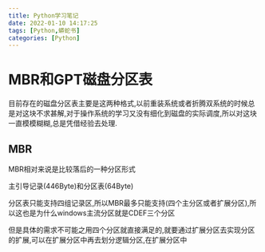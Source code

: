 ```yaml
---
title: Python学习笔记
date: 2022-01-10 14:17:25
tags: [Python,蟒蛇书]
categories: [Python]
---
```


# MBR和GPT磁盘分区表

目前存在的磁盘分区表主要是这两种格式,以前重装系统或者折腾双系统的时候总是对这块不求甚解,对于操作系统的学习又没有细化到磁盘的实际调度,所以对这块一直模模糊糊,总是凭借经验去处理.

## MBR

MBR相对来说是比较落后的一种分区形式

主引导记录(446Byte)和分区表(64Byte)  

分区表只能支持四组记录区,所以MBR最多只能支持(四个主分区或者扩展分区),所以这也是为什么windows主流分区就是CDEF三个分区

但是具体的需求不可能之用四个分区就直接满足的,就要通过扩展分区去实现分区的扩展,可以在扩展分区中再去划分逻辑分区,在扩展分区中

